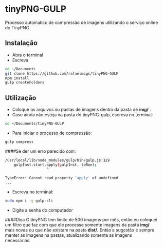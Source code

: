 # tinyPNG-GULP
Processo automatico de compressão de imagens utilizando o serviço online do TinyPNG.

## Instalação
- Abra o terminal
- Escreva
```sh
cd ~/Documents
git clone https://github.com/rafaelmcgs/tinyPNG-GULP
npm install
gulp createFolders
```


## Utilização
- Coloque os arquivos ou pastas de imagens dentro da pasta de **img/** .
- Caso ainda não esteja na pasta do tinyPNG-gulp, escreva no terminal:
```sh
cd ~/Documents/tinyPNG-GULP
```
- Para iniciar o processo de compressão:
```sh
gulp compress
```

####Se der um erro parecido com:

```sh
/usr/local/lib/node_modules/gulp/bin/gulp.js:129
    gulpInst.start.apply(gulpInst, toRun);
                   ^

TypeError: Cannot read property 'apply' of undefined
...
```
- Escreva no terminal:
```sh
sudo npm i -g gulp-cli
```
- Digite a senha do computador


####Dica
O tinyPNG tem limite de 500 imagens por mês, então eu coloquei um filtro que faz com que ele processe somente imagens da pasta **img/** mais novas ou que não existam na pasta **dist/**.
Então a sugestão é sempre manter as imagens na pastas, atualizando somente as imagens necessárias.


